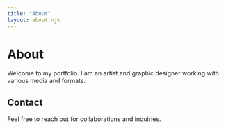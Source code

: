 ```yaml
---
title: "About"
layout: about.njk
---
```


# About

Welcome to my portfolio. I am an artist and graphic designer working with various media and formats.

## Contact

Feel free to reach out for collaborations and inquiries. 